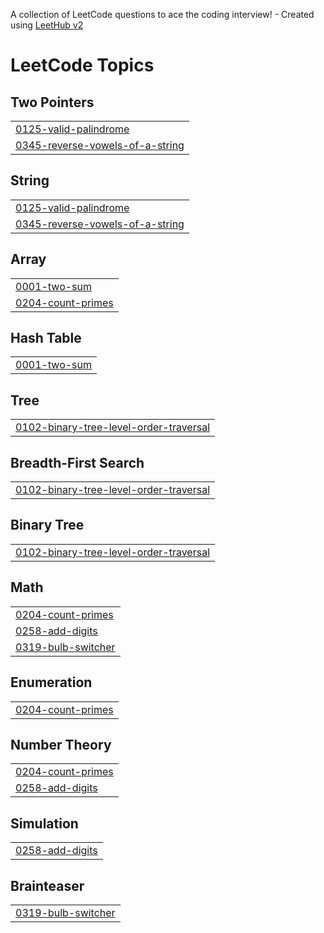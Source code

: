 A collection of LeetCode questions to ace the coding interview! - Created using [LeetHub v2](https://github.com/arunbhardwaj/LeetHub-2.0)
<!---LeetCode Topics Start-->
# LeetCode Topics
## Two Pointers
|  |
| ------- |
| [0125-valid-palindrome](https://github.com/TARUN1354/leetcode-solution/tree/master/0125-valid-palindrome) |
| [0345-reverse-vowels-of-a-string](https://github.com/TARUN1354/leetcode-solution/tree/master/0345-reverse-vowels-of-a-string) |
## String
|  |
| ------- |
| [0125-valid-palindrome](https://github.com/TARUN1354/leetcode-solution/tree/master/0125-valid-palindrome) |
| [0345-reverse-vowels-of-a-string](https://github.com/TARUN1354/leetcode-solution/tree/master/0345-reverse-vowels-of-a-string) |
## Array
|  |
| ------- |
| [0001-two-sum](https://github.com/TARUN1354/leetcode-solution/tree/master/0001-two-sum) |
| [0204-count-primes](https://github.com/TARUN1354/leetcode-solution/tree/master/0204-count-primes) |
## Hash Table
|  |
| ------- |
| [0001-two-sum](https://github.com/TARUN1354/leetcode-solution/tree/master/0001-two-sum) |
## Tree
|  |
| ------- |
| [0102-binary-tree-level-order-traversal](https://github.com/TARUN1354/leetcode-solution/tree/master/0102-binary-tree-level-order-traversal) |
## Breadth-First Search
|  |
| ------- |
| [0102-binary-tree-level-order-traversal](https://github.com/TARUN1354/leetcode-solution/tree/master/0102-binary-tree-level-order-traversal) |
## Binary Tree
|  |
| ------- |
| [0102-binary-tree-level-order-traversal](https://github.com/TARUN1354/leetcode-solution/tree/master/0102-binary-tree-level-order-traversal) |
## Math
|  |
| ------- |
| [0204-count-primes](https://github.com/TARUN1354/leetcode-solution/tree/master/0204-count-primes) |
| [0258-add-digits](https://github.com/TARUN1354/leetcode-solution/tree/master/0258-add-digits) |
| [0319-bulb-switcher](https://github.com/TARUN1354/leetcode-solution/tree/master/0319-bulb-switcher) |
## Enumeration
|  |
| ------- |
| [0204-count-primes](https://github.com/TARUN1354/leetcode-solution/tree/master/0204-count-primes) |
## Number Theory
|  |
| ------- |
| [0204-count-primes](https://github.com/TARUN1354/leetcode-solution/tree/master/0204-count-primes) |
| [0258-add-digits](https://github.com/TARUN1354/leetcode-solution/tree/master/0258-add-digits) |
## Simulation
|  |
| ------- |
| [0258-add-digits](https://github.com/TARUN1354/leetcode-solution/tree/master/0258-add-digits) |
## Brainteaser
|  |
| ------- |
| [0319-bulb-switcher](https://github.com/TARUN1354/leetcode-solution/tree/master/0319-bulb-switcher) |
<!---LeetCode Topics End-->